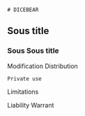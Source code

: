                                                                                   # DICEBEAR

## Sous title
### Sous Sous title

Modification
Distribution

    Private use

Limitations

Liability
Warrant
